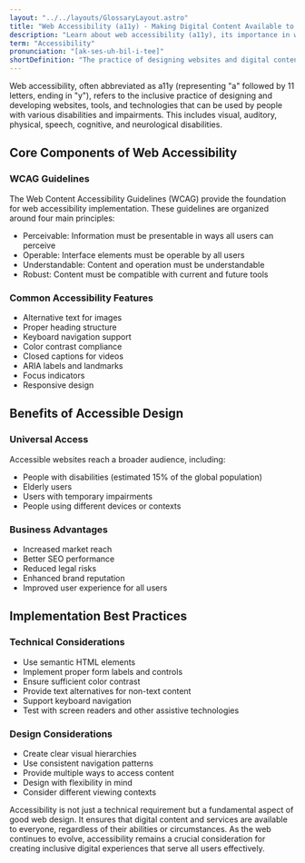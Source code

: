 ```yaml
---
layout: "../../layouts/GlossaryLayout.astro"
title: "Web Accessibility (a11y) - Making Digital Content Available to All Users"
description: "Learn about web accessibility (a11y), its importance in web design, and how it ensures digital content is usable by people with various disabilities and impairments."
term: "Accessibility"
pronunciation: "[ak-ses-uh-bil-i-tee]"
shortDefinition: "The practice of designing websites and digital content to be usable by all people, regardless of their abilities, disabilities, or assistive technologies used."
---
```


Web accessibility, often abbreviated as a11y (representing "a" followed by 11 letters, ending in "y"), refers to the inclusive practice of designing and developing websites, tools, and technologies that can be used by people with various disabilities and impairments. This includes visual, auditory, physical, speech, cognitive, and neurological disabilities.

## Core Components of Web Accessibility

### WCAG Guidelines
The Web Content Accessibility Guidelines (WCAG) provide the foundation for web accessibility implementation. These guidelines are organized around four main principles:
- Perceivable: Information must be presentable in ways all users can perceive
- Operable: Interface elements must be operable by all users
- Understandable: Content and operation must be understandable
- Robust: Content must be compatible with current and future tools

### Common Accessibility Features
- Alternative text for images
- Proper heading structure
- Keyboard navigation support
- Color contrast compliance
- Closed captions for videos
- ARIA labels and landmarks
- Focus indicators
- Responsive design

## Benefits of Accessible Design

### Universal Access
Accessible websites reach a broader audience, including:
- People with disabilities (estimated 15% of the global population)
- Elderly users
- Users with temporary impairments
- People using different devices or contexts

### Business Advantages
- Increased market reach
- Better SEO performance
- Reduced legal risks
- Enhanced brand reputation
- Improved user experience for all users

## Implementation Best Practices

### Technical Considerations
- Use semantic HTML elements
- Implement proper form labels and controls
- Ensure sufficient color contrast
- Provide text alternatives for non-text content
- Support keyboard navigation
- Test with screen readers and other assistive technologies

### Design Considerations
- Create clear visual hierarchies
- Use consistent navigation patterns
- Provide multiple ways to access content
- Design with flexibility in mind
- Consider different viewing contexts

Accessibility is not just a technical requirement but a fundamental aspect of good web design. It ensures that digital content and services are available to everyone, regardless of their abilities or circumstances. As the web continues to evolve, accessibility remains a crucial consideration for creating inclusive digital experiences that serve all users effectively.